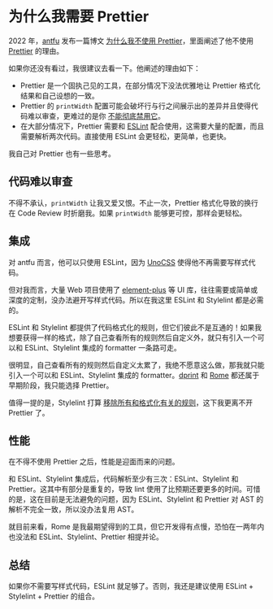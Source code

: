 # 为什么我需要 Prettier

2022 年，[antfu](https://antfu.me/) 发布一篇博文 [为什么我不使用 Prettier](https://antfu.me/posts/why-not-prettier-zh)，里面阐述了他不使用 [Prettier](https://prettier.io/) 的理由。

如果你还没有看过，我很建议去看一下。他阐述的理由如下：

- Prettier 是一个固执己见的工具，在部分情况下没法优雅地让 Prettier 格式化结果和自己设想的一致。
- Prettier 的 `printWidth` 配置可能会破坏行与行之间展示出的差异并且使得代码难以审查，更难过的是你 [不能彻底禁用它](https://github.com/prettier/prettier/issues/3468)。
- 在大部分情况下，Prettier 需要和 [ESLint](https://eslint.org/) 配合使用，这需要大量的配置，而且需要解析两次代码。直接使用 ESLint 会更轻松，更简单，也更快。

我自己对 Prettier 也有一些思考。

## 代码难以审查

不得不承认，`printWidth` 让我又爱又恨。不止一次，Prettier 格式化导致的换行在 Code Review 时折磨我。如果 `printWidth` 能够更可控，那样会更轻松。

## 集成

对 antfu 而言，他可以只使用 ESLint，因为 [UnoCSS](https://github.com/unocss/unocss) 使得他不再需要写样式代码。

但对我而言，大量 Web 项目使用了 [element-plus](https://element-plus.org/) 等 UI 库，往往需要或简单或深度的定制，没办法避开写样式代码。所以在我这里 ESLint 和 Stylelint 都是必需的。

ESLint 和 Stylelint 都提供了代码格式化的规则，但它们彼此不是互通的！如果我想要获得一样的格式，除了自己查看所有的规则然后自定义外，就只有引入一个可以和 ESLint、Stylelint 集成的 formatter 一条路可走。

很明显，自己查看所有的规则然后自定义太累了，我绝不愿意这么做，那我就只能引入一个可以和 ESLint、Stylelint 集成的 formatter。[dprint](https://github.com/dprint/dprint) 和 [Rome](https://github.com/rome/tools) 都还属于早期阶段，我只能选择 Prettier。

值得一提的是，Stylelint 打算 [移除所有和格式化有关的规则](https://github.com/stylelint/stylelint/issues/6342)，这下我更离不开 Prettier 了。

## 性能

在不得不使用 Prettier 之后，性能是迎面而来的问题。

和 ESLint、Stylelint 集成后，代码解析至少有三次：ESLint、Stylelint 和 Prettier。这其中有部分是重复的，导致 lint 使用了比预期还要更多的时间。可惜的是，这在目前是无法避免的问题，因为 ESLint、Stylelint 和 Prettier 对 AST 的解析不完全一致，所以没办法复用 AST。

就目前来看，Rome 是我最期望得到的工具，但它开发得有点慢，恐怕在一两年内也没法和 ESLint、Stylelint、Prettier 相提并论。

## 总结

如果你不需要写样式代码，ESLint 就足够了。否则，我还是建议使用 ESLint + Stylelint + Prettier 的组合。
